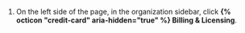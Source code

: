 1. On the left side of the page, in the organization sidebar, click **{% octicon "credit-card" aria-hidden="true" %} Billing & Licensing**.
